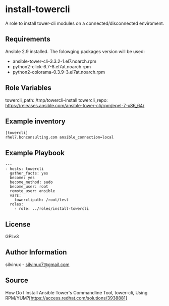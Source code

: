 install-towercli
=========
A role to install tower-cli modules on a connected/disconnected enviroment.

Requirements
------------
Ansible 2.9 installed. The folowging packages version will be used:
  - ansible-tower-cli-3.3.2-1.el7.noarch.rpm
  - python2-click-6.7-8.el7at.noarch.rpm
  - python2-colorama-0.3.9-3.el7at.noarch.rpm


Role Variables
--------------
towercli_path: /tmp/towercli-install
towercli_repo: https://releases.ansible.com/ansible-tower-cli/rpm/epel-7-x86_64/

Example inventory
----------------

```
[towercli]
rhel7.bcnconsulting.com ansible_connection=local
```

Example Playbook
----------------

```
---
- hosts: towercli
  gather_facts: yes
  become: yes
  become_method: sudo
  become_user: root
  remote_user: ansible
  vars: 
    towerclipath: /root/test
  roles:
    - role: ../roles/install-towercli
```

License
-------

GPLv3

Author Information
------------------

silvinux - silvinux7@gmail.com

Source
---------
How Do I Install Ansible Tower's Commandline Tool, tower-cli, Using RPM/YUM?[https://access.redhat.com/solutions/3938881]
